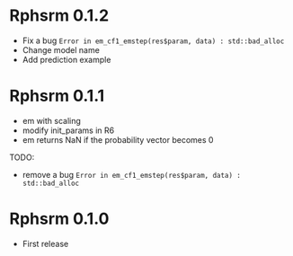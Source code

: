 # Rphsrm 0.1.2

* Fix a bug `Error in em_cf1_emstep(res$param, data) : std::bad_alloc`
* Change model name
* Add prediction example

# Rphsrm 0.1.1

* em with scaling
* modify init_params in R6
* em returns NaN if the probability vector becomes 0

TODO:
  - remove a bug `Error in em_cf1_emstep(res$param, data) : std::bad_alloc`

# Rphsrm 0.1.0

* First release
